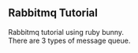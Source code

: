 ## Rabbitmq Tutorial

Rabbitmq tutorial using ruby bunny.<br>
There are 3 types of message queue.<br>